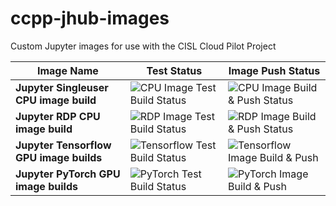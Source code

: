 # ccpp-jhub-images
Custom Jupyter images for use with the CISL Cloud Pilot Project

| Image Name | Test Status | Image Push Status |
|---|---|---|
| **Jupyter Singleuser CPU image build** | ![CPU Image Test Build Status](https://github.com/NCAR/ccpp-jhub-images/actions/workflows/jupyter-basenb-test-build.yaml/badge.svg) | ![CPU Image Build & Push Status](https://github.com/NCAR/ccpp-jhub-images/actions/workflows/jupyter-basenb-build-push.yaml/badge.svg) |
| **Jupyter RDP CPU image build** | ![RDP Image Test Build Status](https://github.com/NCAR/ccpp-jhub-images/actions/workflows/jupyter-rdpnb-test-build.yaml/badge.svg) | ![RDP Image Build & Push Status](https://github.com/NCAR/ccpp-jhub-images/actions/workflows/jupyter-basenb-build-push.yaml/badge.svg) |
| **Jupyter Tensorflow GPU image builds** | ![Tensorflow Test Build Status](https://github.com/NCAR/ccpp-jhub-images/actions/workflows/jupyter-tfgpu-test-build.yaml/badge.svg) | ![Tensorflow Image Build & Push](https://github.com/NCAR/ccpp-jhub-images/actions/workflows/jupyter-tfgpu-build-push.yaml/badge.svg) |
| **Jupyter PyTorch GPU image builds** | ![PyTorch Test Build Status](https://github.com/NCAR/ccpp-jhub-images/actions/workflows/jupyter-pytgpu-test-build.yaml/badge.svg) | ![PyTorch Image Build & Push](https://github.com/NCAR/ccpp-jhub-images/actions/workflows/jupyter-pytgpu-build-push.yaml/badge.svg) |